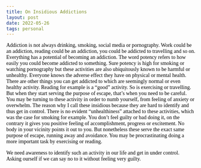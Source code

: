 ```yaml
---
title: On Insidious Addictions
layout: post
date: 2022-05-26
tags: personal
---
```

<p style="color: rgb(26, 26, 26)" class="body"><span style="color: rgb(0, 0, 0); font-family: Calibri Regular; font-weight: 400">Addiction is not always drinking, smoking, social media or pornography. Work could be an addiction, reading could be an addiction, you could be addicted to travelling and so on. Everything has a potential of becoming an addiction. The word potency refers to how easily you could become addicted to something. Sure potency is high for smoking or watching pornography but these activities are also ubiquitously known to be harmful or unhealthy. Everyone knows the adverse effect they have on physical or mental health. There are other things you can get addicted to which are seemingly normal or even healthy activity. Reading for example is a “good” activity. So is exercising or travelling. But when they start serving the purpose of escape, that’s when you need to be careful. You may be turning to these activity in order to numb yourself, from feeling of anxiety or overwhelm. The reason why I call these insidious because they are hard to identify and thus get in control. There is no evident “unhealthiness” attached to these activities, which was the case for smoking for example. You don’t feel guilty or bad doing it, on the contrary it gives you positive feeling of accomplishment, progress or excitement. No body in your vicinity points it out to you. But nonetheless these serve the exact same purpose of escape, running away and avoidance. You may be procrastinating doing a more important task by exercising or reading.</span></p><p style="color: rgb(26, 26, 26)" class="body"><span style="color: rgb(0, 0, 0); font-family: Calibri Regular; font-weight: 400">We need awareness to identify such an activity in our life and get in under control. Asking ourself if we can say no to it without feeling very guilty.</span></p>